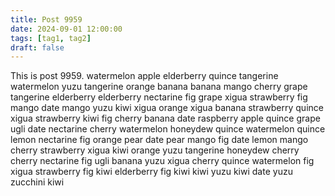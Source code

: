 ```yaml
---
title: Post 9959
date: 2024-09-01 12:00:00
tags: [tag1, tag2]
draft: false
---
```

This is post 9959.
watermelon
apple
elderberry
quince
tangerine
watermelon
yuzu
tangerine
orange
banana
banana
mango
cherry
grape
tangerine
elderberry
elderberry
nectarine
fig
grape
xigua
strawberry
fig
mango
date
mango
yuzu
kiwi
xigua
orange
xigua
banana
strawberry
quince
xigua
strawberry
kiwi
fig
cherry
banana
date
raspberry
apple
quince
grape
ugli
date
nectarine
cherry
watermelon
honeydew
quince
watermelon
quince
lemon
nectarine
fig
orange
pear
date
pear
mango
fig
date
lemon
mango
cherry
strawberry
xigua
kiwi
orange
yuzu
tangerine
honeydew
cherry
cherry
nectarine
fig
ugli
banana
yuzu
xigua
cherry
quince
watermelon
fig
xigua
strawberry
fig
kiwi
elderberry
fig
kiwi
kiwi
yuzu
kiwi
date
yuzu
zucchini
kiwi
